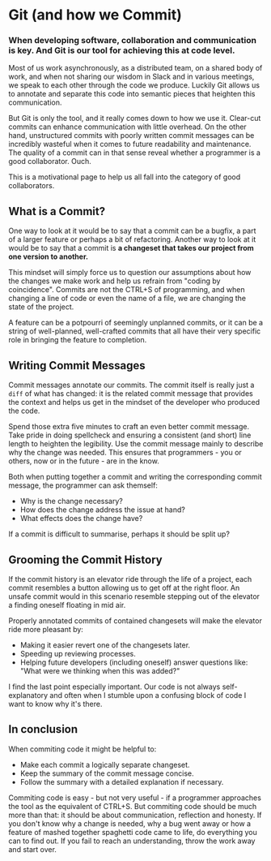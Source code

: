 # Git (and how we Commit)

### When developing software, collaboration and communication is key. And Git is our tool for achieving this at code level.

Most of us work asynchronously, as a distributed team, on a shared body of work, and when not sharing our wisdom in Slack and in various meetings, we speak to each other through the code we produce. Luckily Git allows us to annotate and separate this code into semantic pieces that heighten this communication.

But Git is only the tool, and it really comes down to how we use it. Clear-cut commits can enhance communication with little overhead. On the other hand, unstructured commits with poorly written commit messages can be incredibly wasteful when it comes to future readability and maintenance. The quality of a commit can in that sense reveal whether a programmer is a good collaborator. Ouch.

This is a motivational page to help us all fall into the category of good collaborators.

## What is a Commit?

One way to look at it would be to say that a commit can be a bugfix, a part of a larger feature or perhaps a bit of refactoring. Another way to look at it would be to say that a commit is **a changeset that takes our project from one version to another.**

This mindset will simply force us to question our assumptions about how the changes we make work and help us refrain from "coding by coincidence". Commits are not the CTRL+S of programming, and when changing a line of code or even the name of a file, we are changing the state of the project.

A feature can be a potpourri of seemingly unplanned commits, or it can be a string of well-planned, well-crafted commits that all have their very specific role in bringing the feature to completion.

## Writing Commit Messages

Commit messages annotate our commits. The commit itself is really just a `diff` of what has changed: it is the related commit message that provides the context and helps us get in the mindset of the developer who produced the code.

Spend those extra five minutes to craft an even better commit message. Take pride in doing spellcheck and ensuring a consistent (and short) line length to heighten the legibility. Use the commit message mainly to describe why the change was needed. This ensures that programmers - you or others, now or in the future - are in the know.

Both when putting together a commit and writing the corresponding commit message, the programmer can ask themself:

* Why is the change necessary?
* How does the change address the issue at hand?
* What effects does the change have?

If a commit is difficult to summarise, perhaps it should be split up?

## Grooming the Commit History

If the commit history is an elevator ride through the life of a project, each commit resembles a button allowing us to get off at the right floor. An unsafe commit would in this scenario resemble stepping out of the elevator a finding oneself floating in mid air.

Properly annotated commits of contained changesets will make the elevator ride more pleasant by:

* Making it easier revert one of the changesets later.
* Speeding up reviewing processes.
* Helping future developers (including oneself) answer questions like: "What were we thinking when this was added?"

I find the last point especially important. Our code is not always self-explanatory and often when I stumble upon a confusing block of code I want to know why it's there.

## In conclusion

When commiting code it might be helpful to:

* Make each commit a logically separate changeset.
* Keep the summary of the commit message concise.
* Follow the summary with a detailed explanation if necessary.

Commiting code is easy - but not very useful - if a programmer approaches the tool as the equivalent of CTRL+S. But commiting code should be much more than that: it should be about communication, reflection and honesty. If you don't know why a change is needed, why a bug went away or how a feature of mashed together spaghetti code came to life, do everything you can to find out. If you fail to reach an understanding, throw the work away and start over.
